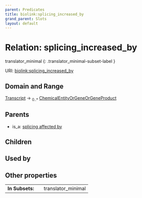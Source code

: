 ```yaml
---
parent: Predicates
title: biolink:splicing_increased_by
grand_parent: Slots
layout: default
---
```


# Relation: splicing_increased_by

translator_minimal
{: .translator_minimal-subset-label }




URI: [biolink:splicing_increased_by](https://w3id.org/biolink/vocab/splicing_increased_by)

## Domain and Range

[Transcript](Transcript.md) ->  <sub>0..\*</sub> [ChemicalEntityOrGeneOrGeneProduct](ChemicalEntityOrGeneOrGeneProduct.md)

## Parents

 *  is_a: [splicing affected by](splicing_affected_by.md)

## Children


## Used by


## Other properties

|  |  |  |
| --- | --- | --- |
| **In Subsets:** | | translator_minimal |

